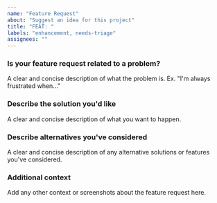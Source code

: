 ```yaml
---
name: "Feature Request"
about: "Suggest an idea for this project"
title: "FEAT: "
labels: "enhancement, needs-triage"
assignees: ""
---
```


### Is your feature request related to a problem?

A clear and concise description of what the problem is. Ex. "I'm always frustrated when..."

### Describe the solution you'd like

A clear and concise description of what you want to happen.

### Describe alternatives you've considered

A clear and concise description of any alternative solutions or features you've considered.

### Additional context

Add any other context or screenshots about the feature request here.
